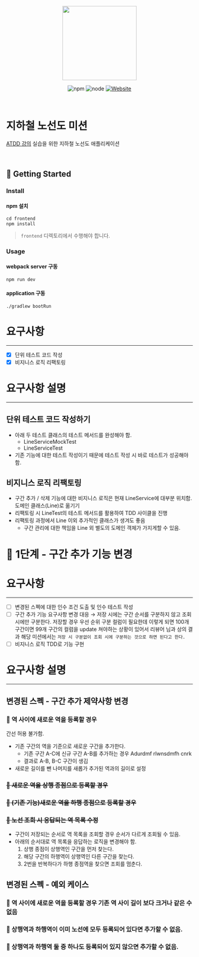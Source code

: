 <p align="center">
    <img width="200px;" src="https://raw.githubusercontent.com/woowacourse/atdd-subway-admin-frontend/master/images/main_logo.png"/>
</p>
<p align="center">
  <img alt="npm" src="https://img.shields.io/badge/npm-6.14.15-blue">
  <img alt="node" src="https://img.shields.io/badge/node-14.18.2-blue">
  <a href="https://edu.nextstep.camp/c/R89PYi5H" alt="nextstep atdd">
    <img alt="Website" src="https://img.shields.io/website?url=https%3A%2F%2Fedu.nextstep.camp%2Fc%2FR89PYi5H">
  </a>
</p>

<br>

# 지하철 노선도 미션
[ATDD 강의](https://edu.nextstep.camp/c/R89PYi5H) 실습을 위한 지하철 노선도 애플리케이션

<br>

## 🚀 Getting Started

### Install
#### npm 설치
```
cd frontend
npm install
```
> `frontend` 디렉토리에서 수행해야 합니다.

### Usage
#### webpack server 구동
```
npm run dev
```
#### application 구동
```
./gradlew bootRun
```
# 요구사항

---

- [x]  단위 테스트 코드 작성
- [x]  비지니스 로직 리팩토링

# 요구사항 설명

---

## 단위 테스트 코드 작성하기

- 아래 두 테스트 클래스의 테스트 메서드를 완성해야 함.
    - LineServiceMockTest
    - LineServiceTest
- 기존 기능에 대한 테스트 작성이기 때문에 테스트 작성 시 바로 테스트가 성공해야 함.

## 비지니스 로직 리팩토링

- 구간 추가 / 삭제 기능에 대한 비지니스 로직은 현재 LineService에 대부분 위치함.
  도메인 클래스(Line)로 옮기기
- 리팩토링 시 LineTest의 테스트 메서드를 활용하여 TDD 사이클을 진행
- 리팩토링 과정에서 Line 이외 추가적인 클래스가 생겨도 좋음
    - 구간 관리에 대한 책임을 Line 외 별도의 도메인 객체가 가지게할 수 있음.
  
# 🚀 1단계 - 구간 추가 기능 변경
# 요구사항

---

- [ ]  변경된 스펙에 대한 인수 조건 도출 및 인수 테스트 작성
- [ ]  구간 추가 기능 요구사항 변경 대응
  → 저장 시에는 구간 순서를 구분하지 않고 조회 시에만 구분한다.
  저장할 경우 우선 순위 구분 컬럼이 필요한데 이렇게 되면 100개 구간이면 99개 구간의 컬럼을 update 쳐야하는 상황이 있어서
  리뷰어 님과 상의 결과 해당 미션에서는 `저장 시 구분없이 조회 시에 구분하는 것으로 하면 된다고 한다.`
- [ ]  비지니스 로직 TDD로 기능 구현

# 요구사항 설명

---

## 변경된 스펙 - 구간 추가 제약사항 변경

### 📌 역 사이에 새로운 역을 등록할 경우

간선 허용 불가함.

- 기존 구간의 역을 기준으로 새로운 구간을 추가한다.
  - 기존 구간 A-C에 신규 구간 A-B를 추가하는 경우 Adurdmf rlwnsdmfh cnrk
  - 결과로 A-B, B-C 구간이 생김
- 새로운 길이를 뺀 나머지를 새롭가 추가된 역과의 길이로 설정

### ~~📌 새로운 역을 상행 종점으로 등록할 경우~~

### ~~📌 (기존 기능)새로운 역을 하행 종점으로 등록할 경우~~

### ~~📌 노선 조회 시 응답되는 역 목록 수정~~

- 구간이 저장되는 순서로 역 목록을 조회할 경우 순서가 다르게 조회될 수 있음.
- 아래의 순서대로 역 목록을 응답하는 로직을 변경해야 함.
  1. 상행 종점이 상행역인 구간을 먼저 찾는다.
  2. 해당 구간의 하행역이 상행역인 다른 구간을 찾는다.
  3. 2번을 반복하다가 하행 종점역을 찾으면 조회를 멈춘다.

## 변경된 스펙 - 예외 케이스

### 📌 역 사이에 새로운 역을 등록할 경우 기존 역 사이 길이 보다 크거나 같은 수 없음

### 📌 상행역과 하행역이 이미 노선에 모두 등록되어 있다면 추가할 수 없음.

### 📌 상행역과 하행역 둘 중 하나도 등록되어 있지 않으면 추가할 수 없음.